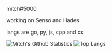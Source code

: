 mitch#5000

working on Senso and Hades

langs are go, py, js, cpp and cs

<img align="left" alt="Mitch's Github Statistics" src="https://github-readme-stats.vercel.app/api?username=behaviourist&show_icons=true&theme=dracula&include_all_commits=true" />

![Top Langs](https://github-readme-stats.vercel.app/api/top-langs/?username=behaviourist)
